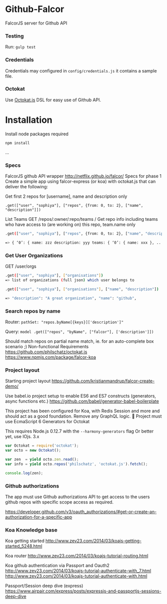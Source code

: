 Github-Falcor
=============

FalcorJS server for Github API

### Testing

Run: `gulp test`

### Credentials

Credentials may configured in `config/credentials.js` it contains a sample file.

### Octokat

Use [Octokat.js](https://github.com/philschatz/octokat.js) DSL for easy use of Github API.

Installation
============

Install node packages required

`npm install`

...

### Specs

FalcorJS github API wrapper http://netflix.github.io/falcor/ Specs for phase 1 Create a simple app using falcor-express (or koa) with octokat.js that can deliver the following:

Get first 2 repos for [username], name and description only

`.get(["user", "sophiya"], ["repos", {from: 0, to: 2}, ["name", "description"]])`

List Teams GET /repos/:owner/:repo/teams / Get repo info including teams who have access to (are working on) this repo, team.name only

```sh
.get(["user", "sophiya"], ["repos", {from: 0, to: 2}, ["name", "description", "teams"], ["name"]])

=> { ‘0’: { name: zzz description: yyy teams: { ‘0’: { name: xxx }, ... } }, ‘1’: { … // another repo }, ‘2’: { … // another repo }] Organizations https://developer.github.com/v3/orgs/
```

### Get User Organizations

GET /user/orgs

```sh
.get(["user", "sophiya"], ["organisations"])
=> list of organizations (full json) which user belongs to
```

```sh
.get(["user", "sophiya"], ["organisations"], ["name", "description"])

=> "description": "A great organization", "name": "github",
```

### Search repos by name

Router: `pathSet: "repos.byName[{keys}]['description']"`

Query: `model .get(["repos", "byName", ["falcor"], ['description']])`

Should match repos on partial name match, ie. for an auto-complete box scenario ;) Non-functional Requirements https://github.com/philschatz/octokat.js https://www.npmjs.com/package/falcor-koa

### Project layout

Starting project layout https://github.com/kristianmandrup/falcor-create-demo/

Use babel.io project setup to enable ES6 and ES7 constructs (generators, async functions etc.) https://github.com/babel/generator-babel-boilerplate

This project has been configured for Koa, with Redis Session and more and should act as a good foundation. Remove any GraphQL logic.  Project must use EcmaScript 6 Generators for Octokat

This requires Node.js 0.12.7 with the `--harmony-generators` flag Or better yet, use IOjs. 3.x

```js
var Octokat = require('octokat');
var octo = new Octokat();

var zen  = yield octo.zen.read();
var info = yield octo.repos('philschatz', 'octokat.js').fetch();

console.log(zen);
```

### Github authorizations

The app must use Github authorizations API to get access to the users github repos with specific scope access as required.

https://developer.github.com/v3/oauth_authorizations/#get-or-create-an-authorization-for-a-specific-app

### Koa Knowledge base

Koa getting started http://www.zev23.com/2014/03/koajs-getting-started_5248.html

Koa router http://www.zev23.com/2014/03/koajs-tutorial-routing.html

Koa github authentication via Passport and Oauth2 http://www.zev23.com/2014/03/koajs-tutorial-authenticate-with_7.html http://www.zev23.com/2014/03/koajs-tutorial-authenticate-with.html

Passport/Session deep dive (express) https://www.airpair.com/express/posts/expressjs-and-passportjs-sessions-deep-dive
